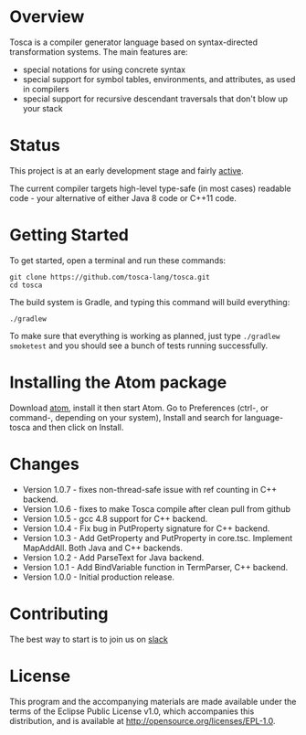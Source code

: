 Overview
========

Tosca is a compiler generator language based on syntax-directed transformation systems. The main features are: 

* special notations for using concrete syntax 
* special support for symbol tables, environments, and attributes, as used in compilers
* special support for recursive descendant traversals that don't blow up your stack

Status
======

This project is at an early development stage and fairly [active](https://github.com/tosca-lang/tosca/pulse). 

The current compiler targets high-level type-safe (in most cases) readable code - your alternative of either Java 8 code or C++11 code.

Getting Started
===============

To get started, open a terminal and run these commands:

    git clone https://github.com/tosca-lang/tosca.git
    cd tosca
    
The build system is Gradle, and typing this command will build everything:

    ./gradlew
    
To make sure that everything is working as planned, just type `./gradlew smoketest` and you should see a bunch of tests running successfully. 
    
Installing the Atom package
==================================

Download [atom](https://atom.io), install it then start Atom. Go to Preferences (ctrl-, or command-, depending on your system), Install and search for language-tosca and then click on Install.

Changes
=======
* Version 1.0.7 - fixes non-thread-safe issue with ref counting in C++ backend.
* Version 1.0.6 - fixes to make Tosca compile after clean pull from github
* Version 1.0.5 - gcc 4.8 support for C++ backend.
* Version 1.0.4 - Fix bug in PutProperty signature for C++ backend.
* Version 1.0.3 - Add GetProperty and PutProperty in core.tsc. Implement MapAddAll.  Both Java and C++ backends.
* Version 1.0.2 - Add ParseText for Java backend.
* Version 1.0.1 - Add BindVariable function in TermParser, C++ backend.
* Version 1.0.0 - Initial production release.

Contributing
============

The best way to start is to join us on [slack](https://tosca-lang.slack.com)

License
=======

This program and the accompanying materials are made available under the terms of the Eclipse Public License v1.0, 
which accompanies this distribution, and is available at http://opensource.org/licenses/EPL-1.0.
